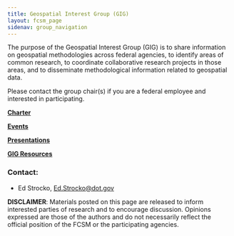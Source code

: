 ```yaml
---
title: Geospatial Interest Group (GIG)
layout: fcsm_page
sidenav: group_navigation
---
```

<p>The purpose of the Geospatial Interest Group (GIG) is to share information on geospatial methodologies across federal agencies, to identify areas of common research, to coordinate collaborative research projects in those areas, and to disseminate methodological information related to geospatial data. </p>

<p>Please contact the group chair(s) if you are a federal employee and interested in participating.</p>

<p><a href="{{site.baseurl}}/assets/fcsm/files/docs/Geospatial Interest Group Charter_signed.pdf"><strong>Charter</strong></a></p>
<p><a href="{{site.baseurl}}/FCSM/groups/gig-events/"><strong>Events</strong></a></p>
<p><a href="{{site.baseurl}}/FCSM/groups/gig-presentations/"><strong>Presentations</strong></a></p>
<p><a href="{{site.baseurl}}/FCSM/groups/gig-resources/"><strong>GIG Resources</strong></a></p>

<h3>Contact: </h3>
<ul>
  <li>Ed Strocko, <a href="mailto:Ed.Strocko@dot.gov">Ed.Strocko@dot.gov</a></li>
</ul>
<p><b>DISCLAIMER</b>: Materials posted on this page are released to inform interested parties of research and to encourage discussion. Opinions expressed are those of the authors and do not necessarily reflect the official position of the FCSM or the participating agencies.</p>
